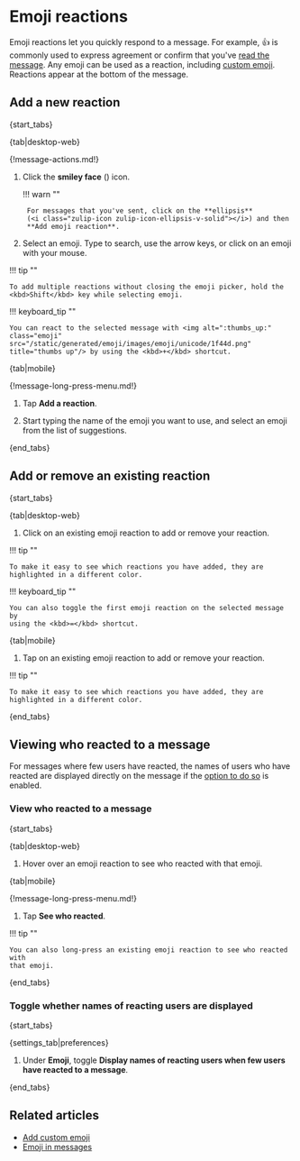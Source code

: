# Emoji reactions

Emoji reactions let you quickly respond to a message. For example, 👍 is
commonly used to express agreement or confirm that you've [read the
message](/help/read-receipts). Any emoji can be used as a reaction, including
[custom emoji](/help/custom-emoji). Reactions appear at the bottom of the
message.

## Add a new reaction

{start_tabs}

{tab|desktop-web}

{!message-actions.md!}

1. Click the **smiley face** (<i class="fa fa-smile-o"></i>) icon.

    !!! warn ""

        For messages that you've sent, click on the **ellipsis**
        (<i class="zulip-icon zulip-icon-ellipsis-v-solid"></i>) and then
        **Add emoji reaction**.

1. Select an emoji. Type to search, use the arrow keys, or click on an emoji
   with your mouse.

!!! tip ""

    To add multiple reactions without closing the emoji picker, hold the
    <kbd>Shift</kbd> key while selecting emoji.

!!! keyboard_tip ""

    You can react to the selected message with <img alt=":thumbs_up:"
    class="emoji" src="/static/generated/emoji/images/emoji/unicode/1f44d.png"
    title="thumbs up"/> by using the <kbd>+</kbd> shortcut.

{tab|mobile}

{!message-long-press-menu.md!}

1. Tap **Add a reaction**.

1. Start typing the name of the emoji you want to use, and select an emoji from
   the list of suggestions.

{end_tabs}

## Add or remove an existing reaction

{start_tabs}

{tab|desktop-web}

1. Click on an existing emoji reaction to add or remove your reaction.

!!! tip ""

    To make it easy to see which reactions you have added, they are
    highlighted in a different color.

!!! keyboard_tip ""

    You can also toggle the first emoji reaction on the selected message by
    using the <kbd>=</kbd> shortcut.

{tab|mobile}

1. Tap on an existing emoji reaction to add or remove your reaction.

!!! tip ""

    To make it easy to see which reactions you have added, they are
    highlighted in a different color.

{end_tabs}


## Viewing who reacted to a message

For messages where few users have reacted, the names of users who have reacted
are displayed directly on the message if the [option to do
so](#toggle-whether-names-of-reacting-users-are-displayed) is enabled.

### View who reacted to a message

{start_tabs}

{tab|desktop-web}

1. Hover over an emoji reaction to see who reacted with that emoji.

{tab|mobile}

{!message-long-press-menu.md!}

1. Tap **See who reacted**.

!!! tip ""

    You can also long-press an existing emoji reaction to see who reacted with
    that emoji.

{end_tabs}

### Toggle whether names of reacting users are displayed

{start_tabs}

{settings_tab|preferences}

1. Under **Emoji**, toggle **Display names of reacting users when few users have
   reacted to a message**.

{end_tabs}

## Related articles

* [Add custom emoji](/help/custom-emoji)
* [Emoji in messages](/help/emoji-and-emoticons)
